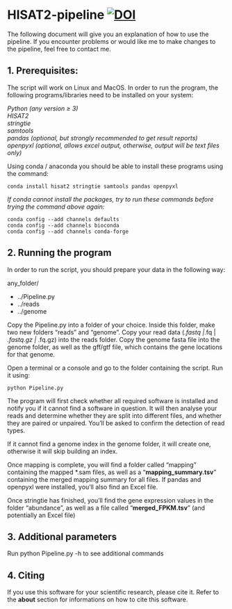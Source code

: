 # HISAT2-pipeline [![DOI](https://zenodo.org/badge/475739892.svg)](https://zenodo.org/badge/latestdoi/475739892)
The following document will give you an explanation of how to use the pipeline. If you encounter problems or would like me to make changes to the pipeline, feel free to contact me.

## 1. Prerequisites:

The script will work on Linux and MacOS. In order to run the program, the following programs/libraries need to be installed on your system:

*Python (any version ≥ 3)\
HISAT2\
stringtie\
samtools\
pandas (optional, but strongly recommended to get result reports)\
openpyxl (optional, allows excel output, otherwise, output will be text files only)*

Using conda / anaconda you should be able to install these programs using the command:

```
conda install hisat2 stringtie samtools pandas openpyxl
```

*If conda cannot install the packages, try to run these commands before trying the command above again:*

```
conda config --add channels defaults
conda config --add channels bioconda
conda config --add channels conda-forge
```

## 2. Running the program

In order to run the script, you should prepare your data in the following way:

any_folder/

* ../Pipeline.py
* ../reads
* ../genome

Copy the Pipeline.py into a folder of your choice. Inside this folder, make two new folders “reads” and “genome”. Copy your read data (*.fastq |*.fq | *.fastq.gz |* .fq.gz) into the reads folder. Copy the genome fasta file into the genome folder, as well as the gff/gtf file, which contains the gene locations for that genome.

Open a terminal or a console and go to the folder containing the script. Run it using:

```
python Pipeline.py
```

The program will first check whether all required software is installed and notify you if it cannot find a software in question. It will then analyse your reads and determine whether they are split into different files, and whether they are paired or unpaired. You’ll be asked to confirm the detection of read types.

If it cannot find a genome index in the genome folder, it will create one, otherwise it will skip building an index.

Once mapping is complete, you will find a folder called “mapping” containing the mapped \*.sam files, as well as a “**mapping_summary.tsv**” containing the merged mapping summary for all files. If pandas and openpyxl were installed, you’ll also find an Excel file.

Once stringtie has finished, you’ll find the gene expression values in the folder “abundance”, as well as a file called “**merged_FPKM.tsv**” (and potentially an Excel file)

## 3. Additional parameters

Run python Pipeline.py -h to see additional commands


## 4. Citing

If you use this software for your scientific research, please cite it.
Refer to the **about** section for informations on how to cite this software.
